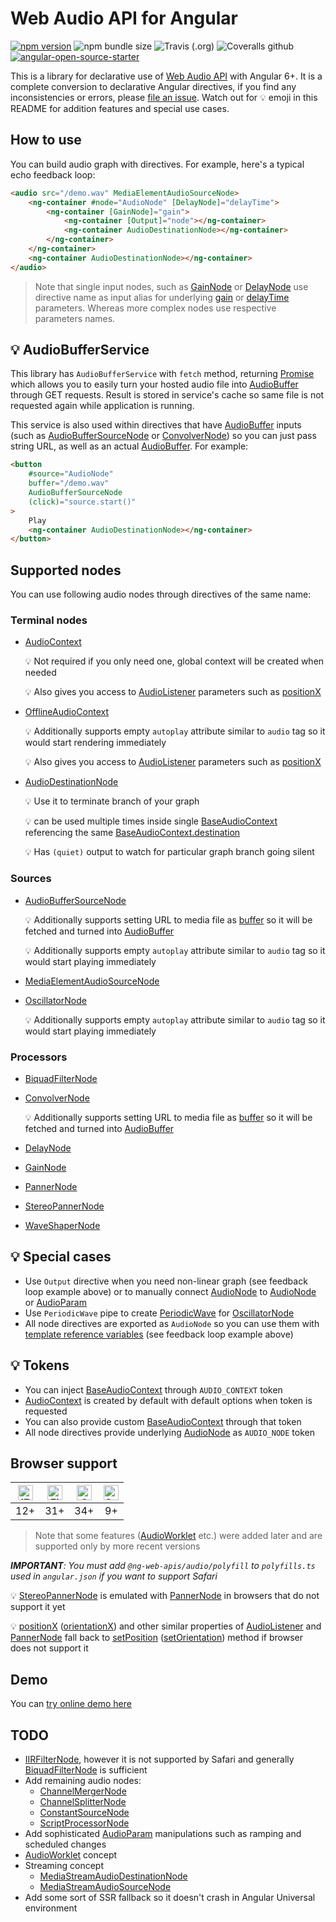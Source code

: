 # Web Audio API for Angular

[![npm version](https://img.shields.io/npm/v/ng-web-apis/audio.svg)](https://npmjs.com/package/ng-web-apis/audio)
![npm bundle size](https://img.shields.io/bundlephobia/minzip/ng-web-apis/audio)
![Travis (.org)](https://img.shields.io/travis/ng-web-apis/audio)
![Coveralls github](https://img.shields.io/coveralls/github/ng-web-apis/audio)
[![angular-open-source-starter](https://img.shields.io/badge/made%20with-angular--open--source--starter-d81676?logo=angular)](https://github.com/TinkoffCreditSystems/angular-open-source-starter)

This is a library for declarative use of
[Web Audio API](https://developer.mozilla.org/en-US/docs/Web/API/Web_Audio_API) with Angular 6+.
It is a complete conversion to declarative Angular directives, if you find any inconsistencies
or errors, please [file an issue](https://github.com/ng-web-apis/audio/issues). Watch out
for 💡 emoji in this README for addition features and special use cases.

## How to use

You can build audio graph with directives. For example, here's a typical echo feedback loop:

```html
<audio src="/demo.wav" MediaElementAudioSourceNode>
    <ng-container #node="AudioNode" [DelayNode]="delayTime">
        <ng-container [GainNode]="gain">
            <ng-container [Output]="node"></ng-container>
            <ng-container AudioDestinationNode></ng-container>
        </ng-container>
    </ng-container>
    <ng-container AudioDestinationNode></ng-container>
</audio>
```

> Note that single input nodes, such as
> [GainNode](https://developer.mozilla.org/en-US/docs/Web/API/GainNode) or
> [DelayNode](https://developer.mozilla.org/en-US/docs/Web/API/DelayNode) use directive name as
> input alias for underlying [gain](https://developer.mozilla.org/en-US/docs/Web/API/GainNode/gain) or
> [delayTime](https://developer.mozilla.org/en-US/docs/Web/API/DelayNode/delayTime) parameters.
> Whereas more complex nodes use respective parameters names.

## 💡 AudioBufferService

This library has `AudioBufferService` with `fetch` method, returning
[Promise](https://developer.mozilla.org/en-US/docs/Web/JavaScript/Reference/Global_Objects/Promise)
which allows you to easily turn your hosted audio file into
[AudioBuffer](https://developer.mozilla.org/en-US/docs/Web/API/AudioBuffer) through GET requests.
Result is stored in service's cache so same file is not requested again while application is running.

This service is also used within directives that have
[AudioBuffer](https://developer.mozilla.org/en-US/docs/Web/API/AudioBuffer) inputs (such as
[AudioBufferSourceNode](https://developer.mozilla.org/en-US/docs/Web/API/AudioBufferSourceNode) or
[ConvolverNode](https://developer.mozilla.org/en-US/docs/Web/API/ConvolverNode)) so you can just
pass string URL, as well as an actual
[AudioBuffer](https://developer.mozilla.org/en-US/docs/Web/API/AudioBuffer). For example:

```html
<button
    #source="AudioNode"
    buffer="/demo.wav"
    AudioBufferSourceNode
    (click)="source.start()"
>
    Play
    <ng-container AudioDestinationNode></ng-container>
</button>
```

## Supported nodes

You can use following audio nodes through directives of the same name:

### Terminal nodes

-   [AudioContext](https://developer.mozilla.org/en-US/docs/Web/API/AudioContext)

    💡 Not required if you only need one, global context will be created when needed

    💡 Also gives you access to
    [AudioListener](https://developer.mozilla.org/en-US/docs/Web/API/AudioListener)
    parameters such as
    [positionX](https://developer.mozilla.org/en-US/docs/Web/API/AudioListener/positionX)

-   [OfflineAudioContext](https://developer.mozilla.org/en-US/docs/Web/API/OfflineAudioContext)

    💡 Additionally supports empty `autoplay` attribute similar to `audio` tag so it would start
    rendering immediately

    💡 Also gives you access to
    [AudioListener](https://developer.mozilla.org/en-US/docs/Web/API/AudioListener)
    parameters such as
    [positionX](https://developer.mozilla.org/en-US/docs/Web/API/AudioListener/positionX)

-   [AudioDestinationNode](https://developer.mozilla.org/en-US/docs/Web/API/AudioDestinationNode)

    💡 Use it to terminate branch of your graph

    💡 can be used multiple times inside single
    [BaseAudioContext](https://developer.mozilla.org/en-US/docs/Web/API/BaseAudioContext)
    referencing the same
    [BaseAudioContext.destination](https://developer.mozilla.org/en-US/docs/Web/API/BaseAudioContext/destination)

    💡 Has `(quiet)` output to watch for particular graph branch going silent

### Sources

-   [AudioBufferSourceNode](https://developer.mozilla.org/en-US/docs/Web/API/AudioBufferSourceNode)

    💡 Additionally supports setting URL to media file as
    [buffer](https://developer.mozilla.org/en-US/docs/Web/API/AudioBufferSourceNode/buffer)
    so it will be fetched and turned into
    [AudioBuffer](https://developer.mozilla.org/en-US/docs/Web/API/AudioBuffer)

    💡 Additionally supports empty `autoplay` attribute similar to `audio` tag so it would start
    playing immediately

-   [MediaElementAudioSourceNode](https://developer.mozilla.org/en-US/docs/Web/API/MediaElementAudioSourceNode)
-   [OscillatorNode](https://developer.mozilla.org/en-US/docs/Web/API/OscillatorNode)

    💡 Additionally supports empty `autoplay` attribute similar to `audio` tag so it would start
    playing immediately

### Processors

-   [BiquadFilterNode](https://developer.mozilla.org/en-US/docs/Web/API/BiquadFilterNode)
-   [ConvolverNode](https://developer.mozilla.org/en-US/docs/Web/API/ConvolverNode)

    💡 Additionally supports setting URL to media file as
    [buffer](https://developer.mozilla.org/en-US/docs/Web/API/ConvolverNode/buffer)
    so it will be fetched and turned into
    [AudioBuffer](https://developer.mozilla.org/en-US/docs/Web/API/AudioBuffer)

-   [DelayNode](https://developer.mozilla.org/en-US/docs/Web/API/DelayNode)
-   [GainNode](https://developer.mozilla.org/en-US/docs/Web/API/GainNode)
-   [PannerNode](https://developer.mozilla.org/en-US/docs/Web/API/PannerNode)
-   [StereoPannerNode](https://developer.mozilla.org/en-US/docs/Web/API/StereoPannerNode)
-   [WaveShaperNode](https://developer.mozilla.org/en-US/docs/Web/API/WaveShaperNode)

## 💡 Special cases

-   Use `Output` directive when you need non-linear graph (see feedback loop example above)
    or to manually connect [AudioNode](https://developer.mozilla.org/en-US/docs/Web/API/AudioNode)
    to [AudioNode](https://developer.mozilla.org/en-US/docs/Web/API/AudioNode) or
    [AudioParam](https://developer.mozilla.org/en-US/docs/Web/API/AudioParam)
-   Use `PeriodicWave` pipe to create [PeriodicWave](https://developer.mozilla.org/en-US/docs/Web/API/PeriodicWave)
    for [OscillatorNode](https://developer.mozilla.org/en-US/docs/Web/API/OscillatorNode)
-   All node directives are exported as `AudioNode` so you can use them with
    [template reference variables](https://angular.io/guide/template-syntax#ref-var) (see feedback loop example above)

## 💡 Tokens

-   You can inject
    [BaseAudioContext](https://developer.mozilla.org/en-US/docs/Web/API/BaseAudioContext)
    through `AUDIO_CONTEXT` token
-   [AudioContext](https://developer.mozilla.org/en-US/docs/Web/API/AudioContext)
    is created by default with default options when token is requested
-   You can also provide custom
    [BaseAudioContext](https://developer.mozilla.org/en-US/docs/Web/API/BaseAudioContext)
    through that token
-   All node directives provide underlying
    [AudioNode](https://developer.mozilla.org/en-US/docs/Web/API/AudioNode)
    as `AUDIO_NODE` token

## Browser support

| [<img src="https://raw.githubusercontent.com/alrra/browser-logos/master/src/edge/edge_48x48.png" alt="IE / Edge" width="24px" height="24px" />](http://godban.github.io/browsers-support-badges/) | [<img src="https://raw.githubusercontent.com/alrra/browser-logos/master/src/firefox/firefox_48x48.png" alt="Firefox" width="24px" height="24px" />](http://godban.github.io/browsers-support-badges/) | [<img src="https://raw.githubusercontent.com/alrra/browser-logos/master/src/chrome/chrome_48x48.png" alt="Chrome" width="24px" height="24px" />](http://godban.github.io/browsers-support-badges/) | [<img src="https://raw.githubusercontent.com/alrra/browser-logos/master/src/safari/safari_48x48.png" alt="Safari" width="24px" height="24px" />](http://godban.github.io/browsers-support-badges/) |
| :-----------------------------------------------------------------------------------------------------------------------------------------------------------------------------------------------: | :---------------------------------------------------------------------------------------------------------------------------------------------------------------------------------------------------: | :------------------------------------------------------------------------------------------------------------------------------------------------------------------------------------------------: | :------------------------------------------------------------------------------------------------------------------------------------------------------------------------------------------------: |
|                                                                                                12+                                                                                                |                                                                                                  31+                                                                                                  |                                                                                                34+                                                                                                 |                                                                                                 9+                                                                                                 |

> Note that some features
> ([AudioWorklet](https://developer.mozilla.org/en-US/docs/Web/API/AudioWorklet) etc.)
> were added later and are supported only by more recent versions

_**IMPORTANT**: You must add `@ng-web-apis/audio/polyfill` to `polyfills.ts` used in
`angular.json` if you want to support Safari_

💡 [StereoPannerNode](https://developer.mozilla.org/en-US/docs/Web/API/StereoPannerNode)
is emulated with [PannerNode](https://developer.mozilla.org/en-US/docs/Web/API/PannerNode)
in browsers that do not support it yet

💡 [positionX](https://developer.mozilla.org/en-US/docs/Web/API/AudioListener/positionX)
([orientationX](https://developer.mozilla.org/en-US/docs/Web/API/AudioListener/orientationX)) and
other similar properties of [AudioListener](https://developer.mozilla.org/en-US/docs/Web/API/AudioListener)
and [PannerNode](https://developer.mozilla.org/en-US/docs/Web/API/PannerNode) fall back to
[setPosition](https://developer.mozilla.org/en-US/docs/Web/API/AudioListener/setPosition)
([setOrientation](https://developer.mozilla.org/en-US/docs/Web/API/AudioListener/setOrientation))
method if browser does not support it

## Demo

You can [try online demo here](https://ng-web-apis.github.io/audio/)

## TODO

-   [IIRFilterNode](https://developer.mozilla.org/en-US/docs/Web/API/IIRFilterNode),
    however it is not supported by Safari and generally
    [BiquadFilterNode](https://developer.mozilla.org/en-US/docs/Web/API/BiquadFilterNode)
    is sufficient
-   Add remaining audio nodes:
    -   [ChannelMergerNode](https://developer.mozilla.org/en-US/docs/Web/API/ChannelMergerNode)
    -   [ChannelSplitterNode](https://developer.mozilla.org/en-US/docs/Web/API/ChannelSplitterNode)
    -   [ConstantSourceNode](https://developer.mozilla.org/en-US/docs/Web/API/ConstantSourceNode)
    -   [ScriptProcessorNode](https://developer.mozilla.org/en-US/docs/Web/API/ScriptProcessorNode)
-   Add sophisticated [AudioParam](https://developer.mozilla.org/en-US/docs/Web/API/AudioParam)
    manipulations such as ramping and scheduled changes
-   [AudioWorklet](https://developer.mozilla.org/en-US/docs/Web/API/AudioWorklet) concept
-   Streaming concept
    -   [MediaStreamAudioDestinationNode](https://developer.mozilla.org/en-US/docs/Web/API/MediaStreamAudioDestinationNode)
    -   [MediaStreamAudioSourceNode](https://developer.mozilla.org/en-US/docs/Web/API/MediaStreamAudioSourceNode)
-   Add some sort of SSR fallback so it doesn't crash in Angular Universal environment
